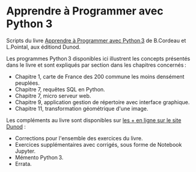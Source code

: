 # Apprendre à Programmer avec Python 3

Scripts du livre [Apprendre à Programmer avec Python 3](https://www.dunod.com/sciences-techniques/python-3-apprendre-programmer-en-python-avec-pyzo-et-jupyter-notebook) de B.Cordeau et L.Pointal, aux éditiond Dunod.

Les programmes Python 3 disponibles ici illustrent les concepts présentés dans le livre et sont expliqués par section dans les chapitres concernés :

- Chapitre 1, carte de France des 200 commune les moins densément peuplées.
- Chapitre 7, requêtes SQL en Python.
- Chapitre 7, micro serveur web.
- Chapitre 9, application gestion de répertoire avec interface graphique.
- Chapitre 11, transformation géométrique d'une image.



Les compléments au livre sont disponibles sur [les + en ligne sur le site Dunod](https://www.dunod.com/sciences-techniques/python-3) :

- Corrections pour l'ensemble des exercices du livre.
- Exercices supplémentaires avec corrigés, sous forme de Notebook Jupyter.
- Mémento Python 3.
- Errata.

